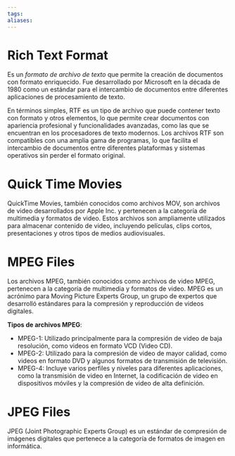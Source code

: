 ```yaml
---
tags: 
aliases:
---
```


# Rich Text Format

Es un *formato de archivo de texto* que permite la creación de documentos con formato enriquecido. Fue desarrollado por Microsoft en la década de 1980 como un estándar para el intercambio de documentos entre diferentes aplicaciones de procesamiento de texto.

En términos simples, RTF es un tipo de archivo que puede contener texto con formato y otros elementos, lo que permite crear documentos con apariencia profesional y funcionalidades avanzadas, como las que se encuentran en los procesadores de texto modernos. Los archivos RTF son compatibles con una amplia gama de programas, lo que facilita el intercambio de documentos entre diferentes plataformas y sistemas operativos sin perder el formato original.


# Quick Time Movies

QuickTime Movies, también conocidos como archivos MOV, son archivos de video desarrollados por Apple Inc. y pertenecen a la categoría de multimedia y formatos de video. Estos archivos son ampliamente utilizados para almacenar contenido de video, incluyendo películas, clips cortos, presentaciones y otros tipos de medios audiovisuales.


# MPEG Files

Los archivos MPEG, también conocidos como archivos de video MPEG, pertenecen a la categoría de multimedia y formatos de video. MPEG es un acrónimo para Moving Picture Experts Group, un grupo de expertos que desarrolló estándares para la compresión y reproducción de videos digitales.

**Tipos de archivos MPEG**:

- MPEG-1: Utilizado principalmente para la compresión de video de baja resolución, como videos en formato VCD (Video CD).
- MPEG-2: Utilizado para la compresión de video de mayor calidad, como videos en formato DVD y algunos formatos de transmisión de televisión.
- MPEG-4: Incluye varios perfiles y niveles para diferentes aplicaciones, como la transmisión de video en Internet, la codificación de video en dispositivos móviles y la compresión de video de alta definición.

# JPEG Files

JPEG (Joint Photographic Experts Group) es un estándar de compresión de imágenes digitales que pertenece a la categoría de formatos de imagen en informática.


